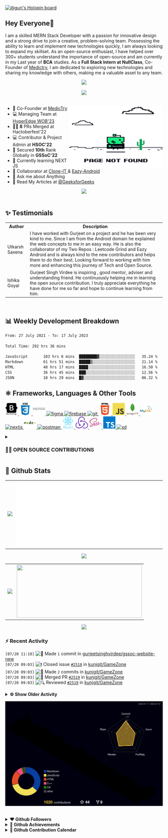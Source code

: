 [![@guri's Holopin board](https://holopin.io/api/user/board?user=guri)](https://holopin.io/@guri)

<!----------------------------------------------------------------ABOUT ME ----------------------------------------------------->

## Hey Everyone👋

I am a skilled MERN Stack Developer with a passion for innovative design and a strong drive to join a creative, problem-solving team. Possessing the ability to learn and implement new technologies quickly, I am always looking to expand my skillset. As an open-source enthusiast, I have helped over 300+ students understand the importance of open-source and am currently in my Last year of **BCA** studies. 
As a **Full Stack Intern at NullClass**, Co-Founder of [Medictry](https://www.linkedin.com/company/89489745), I am dedicated to exploring new technologies and sharing my knowledge with others, making me a valuable asset to any team.

<p align="center">
    <a href = "mailto: gurjeetsinghvirdee@gmail.com" target="_blank"><img src="https://img.shields.io/badge/gurjeetsinghvirdee@gmail.com-D74E43?style=for-the-badge&logo=gmail&logoColor=white"></a>
 </p>
 
<div align="center">
    <img src="https://api.visitorbadge.io/api/visitors?path=https%3A%2F%2Fgithub.com%2Fgurjeetsinghvirdee%2Fgurjeetsinghvirdee&label=VISITORS&labelColor=%23d9e3f0&countColor=%232ccce4"  width="150" />
</div>

<img src="https://www.animatedimages.org/data/media/562/animated-line-image-0111.gif" width="1000" height="2" />

<div>

<img align="right" height="200" width="300" src="https://raw.githubusercontent.com/gurjeetsinghvirdee/gurjeetsinghvirdee/main/giphy.webp" />
       <ul align="left">
            <li> 🏢 Co-Founder at <a href="https://www.linkedin.com/company/medictry/">MedicTry</a>
            <li> 💻 Managing Team at <a href="https://hyperedge.so/"> HyperEdge WOB'23 </a></li>
            <li> 🧑‍💻 <strong>8</strong> PRs Merged at Hactoberfest'22 </li>
            <li> 💻 Contributor & Project Admin at <strong>HSOC'22</strong> </li>
            <li> 🎉 Secured <strong>10th</strong> Rank Globally in <strong>GSSoC'22</strong> </li>
            <li> 🏫 Currently learning NEXT JS </li>
            <li> 🤝 Collaborator at <a href="https://github.com/Rayman-Sodhi/Clone-IT"> Clone-IT </a> & <a href="https://github.com/utkarsh006/Eazy-Android"> Eazy-Android </a>
            </li>
            <li> 💬 Ask me about Anything </li>
            <li> 📕 Read My Articles at 
                <a href="https://auth.geeksforgeeks.org/user/gurjeetsinghvirdee/articles" target="_blank">@GeeksforGeeks</a>
            </li>
       </ul>  
</div>

<!--------------------------- Lanyard Profile--------------------------------->

<div align="center">        
    <a href="https://discord.com/users/916597112882495510"><img src="https://lanyard.cnrad.dev/api/916597112882495510" /></a>
</div>

<img src="https://www.animatedimages.org/data/media/562/animated-line-image-0111.gif" width="1000" height="2" />        
<!------------------------------------------TESTIMONIALS----------------------------------------------->
        
## ✨ Testimonials
        
<table>
  <tr>
    <th>Author</th>
    <th>Description</th>
  </tr>
  <tr>
    <td>Utkarsh Saxena</td>
    <td>I have worked with Gurjeet on a project and he has been very kind to me. Since I am from the Android domain he explained the web concepts to me in an easy way. He is also the collaborator of my Two Repos : Leetcode Grind and Eazy Android and is always kind to the new contributors and helps them to do their best. Looking forward to working with him more and enhancing this journey of Tech and Open Source.</td>
  </tr>
  <tr>
      <td>Ishika Goyal</td>
      <td>Gurjeet Singh Virdee is inspiring , good mentor, adviser and understanding friend. He continuously helping me in learning the open source contribution. I     truly appreciate everything he have done for me so far and hope to continue learning from him.</td>
  </tr>
</table>

<img src="https://www.animatedimages.org/data/media/562/animated-line-image-0111.gif" width="1000" height="2" />

<!-------------------------------------------------WAKA TIME---------------------------------------------------->

## 📊 Weekly Development Breakdown
  
<!--START_SECTION:waka-->

```txt
From: 27 July 2021 - To: 17 July 2023

Total Time: 292 hrs 36 mins

JavaScript       103 hrs 6 mins  ████████▓░░░░░░░░░░░░░░░░   35.24 %
Markdown         61 hrs 51 mins  █████▒░░░░░░░░░░░░░░░░░░░   21.14 %
HTML             48 hrs 17 mins  ████░░░░░░░░░░░░░░░░░░░░░   16.50 %
CSS              36 hrs 45 mins  ███░░░░░░░░░░░░░░░░░░░░░░   12.56 %
JSON             18 hrs 29 mins  █▓░░░░░░░░░░░░░░░░░░░░░░░   06.32 %
```

<!--END_SECTION:waka--> 

<!---------------------------------Frameworks, Languages & Other Tools ------------------------------------->        
        
## ⚛️ Frameworks, Languages & Other Tools        
 
<p align="left"> 
    <a href="https://getbootstrap.com" target="_blank" rel="noreferrer"> <img src="https://raw.githubusercontent.com/devicons/devicon/master/icons/bootstrap/bootstrap-plain-wordmark.svg" alt="bootstrap" width="40" height="40"/> 
    </a> 
    <a href="https://www.w3schools.com/css/" target="_blank" rel="noreferrer"> <img src="https://raw.githubusercontent.com/devicons/devicon/master/icons/css3/css3-original-wordmark.svg" alt="css3" width="40" height="40"/> 
    </a> 
    <a href="https://expressjs.com" target="_blank" rel="noreferrer"> <img src="https://raw.githubusercontent.com/devicons/devicon/master/icons/express/express-original-wordmark.svg" alt="express" width="40" height="40"/> 
    </a> 
    <a href="https://www.figma.com/" target="_blank" rel="noreferrer"> <img src="https://www.vectorlogo.zone/logos/figma/figma-icon.svg" alt="figma" width="40" height="40"/> 
    </a> <a href="https://firebase.google.com/" target="_blank" rel="noreferrer"> <img src="https://www.vectorlogo.zone/logos/firebase/firebase-icon.svg" alt="firebase" width="40" height="40"/> 
    </a> 
    <a href="https://git-scm.com/" target="_blank" rel="noreferrer"> <img src="https://www.vectorlogo.zone/logos/git-scm/git-scm-icon.svg" alt="git" width="40" height="40"/> 
    </a> 
    <a href="https://www.w3.org/html/" target="_blank" rel="noreferrer"> <img src="https://raw.githubusercontent.com/devicons/devicon/master/icons/html5/html5-original-wordmark.svg" alt="html5" width="40" height="40"/> 
    </a> 
    <a href="https://developer.mozilla.org/en-US/docs/Web/JavaScript" target="_blank" rel="noreferrer"> <img src="https://raw.githubusercontent.com/devicons/devicon/master/icons/javascript/javascript-original.svg" alt="javascript" width="40" height="40"/> 
    </a> 
    <a href="https://www.mongodb.com/" target="_blank" rel="noreferrer"> <img src="https://raw.githubusercontent.com/devicons/devicon/master/icons/mongodb/mongodb-original-wordmark.svg" alt="mongodb" width="40" height="40"/> 
    </a> 
    <a href="https://www.mysql.com/" target="_blank" rel="noreferrer"> <img src="https://raw.githubusercontent.com/devicons/devicon/master/icons/mysql/mysql-original-wordmark.svg" alt="mysql" width="40" height="40"/> 
    </a> 
    <a href="https://nextjs.org/" target="_blank" rel="noreferrer"> <img src="https://cdn.worldvectorlogo.com/logos/nextjs-2.svg" alt="nextjs" width="40" height="40"/> 
    </a> 
    <a href="https://nodejs.org" target="_blank" rel="noreferrer"> <img src="https://raw.githubusercontent.com/devicons/devicon/master/icons/nodejs/nodejs-original-wordmark.svg" alt="nodejs" width="40" height="40"/> 
    </a> 
    <a href="https://postman.com" target="_blank" rel="noreferrer"> <img src="https://www.vectorlogo.zone/logos/getpostman/getpostman-icon.svg" alt="postman" width="40" height="40"/> 
    </a> 
    <a href="https://reactjs.org/" target="_blank" rel="noreferrer"> <img src="https://raw.githubusercontent.com/devicons/devicon/master/icons/react/react-original-wordmark.svg" alt="react" width="40" height="40"/> 
    </a> 
    <a href="https://redux.js.org" target="_blank" rel="noreferrer"> <img src="https://raw.githubusercontent.com/devicons/devicon/master/icons/redux/redux-original.svg" alt="redux" width="40" height="40"/> 
    </a> 
    <a href="https://sass-lang.com" target="_blank" rel="noreferrer"> <img src="https://raw.githubusercontent.com/devicons/devicon/master/icons/sass/sass-original.svg" alt="sass" width="40" height="40"/> 
    </a> 
    <a href="https://www.typescriptlang.org/" target="_blank" rel="noreferrer"> <img src="https://raw.githubusercontent.com/devicons/devicon/master/icons/typescript/typescript-original.svg" alt="typescript" width="40" height="40"/> 
    </a> 
    <a href="https://www.adobe.com/products/xd.html" target="_blank" rel="noreferrer"> <img src="https://cdn.worldvectorlogo.com/logos/adobe-xd.svg" alt="xd" width="40" height="40"/> 
    </a> 
</p>

<!---------------------- OPEN SOURCE CONTRIBUTIONS ---------------------->
        
<details>
    <summary><h3> 👨‍💻 OPEN SOURCE CONTRIBUTIONS</h3></summary>  
    
|S.No.|Open Source Program |Duration| Contribution |Role|Rewards|
|---------|--------|-------|-------|----|-----|    
| 1. | GirlScript Summer Of Code 2022 | 1st Mar - 31st May 2022 | [Click Here](https://docs.google.com/document/d/15t_iThcyiNgIuAUmTJ9Utjy1ccxwTGZXy_0n8VYsHLE/edit?usp=sharing) | Contributor | [Link](https://drive.google.com/drive/folders/1gYYFepBLm09uATAZ9_Nh34opop_0nfCi?usp=sharing) |    
| 2. | GirlScript Summer Of Code 2022 | 1st Mar - 31st May 2022 | [Bundli-Frontend](https://github.com/Ayush7614/Bundli-Frontend) & [WebDev-ProjectKart](https://github.com/khushi-purwar/WebDev-ProjectKart) | Mentor | [Link](https://drive.google.com/drive/folders/1d0gDnPh8gR8qU61g-fWLEhahhshR8PXh?usp=sharing) |
| 3. | GirlScript Summer Of Code 2022 | 1st Mar - 31st July 2022 | Discord Moderator, Managing participants <br> activity through out the program. | Technical Team | T-Shirt [Link](https://drive.google.com/drive/folders/1B2jDXyXA-L-XXypvaNzrpXRTVY7GW-04?usp=sharing) |
| 4. | Hack Club RAIT | 1st July - 30st September 2022 | [Click Here](https://docs.google.com/document/d/1_ZutQmDbGkuFsbypF2oX_jbmFMf7OV-X4kr8xVs5J0w) | Contributor | [Link](https://drive.google.com/file/d/1Km6kXQU3NWr8OkWnaHB7-vLfEjhffplE/view?usp=sharing) |
| 5. | Hacktoberfest | 1st October - 31st October 2022 | [Click Here](https://docs.google.com/document/d/1mv27yGR7-SsIDOinqsYDnFutXHG49awhzvZYaEna3rM) | Contributor | T-Shirt & Stickers | 
| 6. | HyperEdge WOB'23 | 1st Feb - 1st May | Discord Moderator, Managing Leaderboard | Managing Team | - |
| 7. | GirlScript Summer Of Code 2023 | 6th May - 03 July | Jarvis - Decentralised Expense Tracker, GameZone | Mentor | - |
| 8. | GirlScript Summer Of Code 2023 | 29 May  - Present | Managing the activity of PA, Mentors & Contributors throughout the program | Discord Mod | - |
    
</details>

<!------------------------------------------------------------ GITHUB STATS ------------------------------------------------------------------------>
        
## 💫 Github Stats

<table>    
<tr>
  <td align="center">
    <img width="400" src="https://github-readme-streak-stats.herokuapp.com/?user=gurjeetsinghvirdee&theme=synthwave" />
  </td>
  <td align="center">
    <img src="https://github.com/gurjeetsinghvirdee/gurjeetsinghvirdee/blob/main/metrics.plugin.isocalendar.svg" />
  </td>
</tr>
</table>

<div align="center">
    <img width="600" src="https://github-profile-trophy.vercel.app/?username=gurjeetsinghvirdee&theme=dracula&column=5" /> 
</div>

<table>    
<tr>
  <td align="center">
    <img width="400" src="https://github-readme-stats.vercel.app/api?username=gurjeetsinghvirdee&show_icons=true&theme=synthwave&include_all_commits=true" />
  </td>
  <td align="center">
    <img height="170" width="400" src="https://github-readme-stats.vercel.app/api/top-langs/?username=gurjeetsinghvirdee&layout=compact&theme=synthwave&langs_count=15" /> 
  </td>
</tr>
</table>

<div align="center">
  <img src="https://github-readme-activity-graph.vercel.app/graph?username=gurjeetsinghvirdee&theme=synthwave-84&true&hide_border=true" />
</div>
        
### ⚡ Recent Activity     
        
<!--START_SECTION:activity-->  
`[07/20 11:10]` <img alt="📝" src="https://github.com/cheesits456/github-activity-readme/raw/master/icons/commit.png" align="top" height="18"> Made `1` commit in [gurjeetsinghvirdee/gssoc-website-new](https://github.com/gurjeetsinghvirdee/gssoc-website-new)  
`[07/20 09:03]` <img alt="❗️" src="https://github.com/cheesits456/github-activity-readme/raw/master/icons/issue.png" align="top" height="18"> Closed issue [`#2518`](https://github.com//kunjgit/GameZone/issues/2518 '[Documentation Bug]: Duplicate Entries in README.md') in [kunjgit/GameZone](https://github.com/kunjgit/GameZone)  
`[07/20 09:03]` <img alt="📝" src="https://github.com/cheesits456/github-activity-readme/raw/master/icons/commit.png" align="top" height="18"> Made `2` commits in [kunjgit/GameZone](https://github.com/kunjgit/GameZone)  
`[07/20 09:03]` <img alt="🎉" src="https://github.com/cheesits456/github-activity-readme/raw/master/icons/merge.png" align="top" height="18"> Merged PR [`#2519`](https://github.com//kunjgit/GameZone/pull/2519 '[Documentation Bug]: Duplicate Entries in README.md') in [kunjgit/GameZone](https://github.com/kunjgit/GameZone)  
`[07/20 09:03]` <img alt="🔍" src="https://github.com/cheesits456/github-activity-readme/raw/master/icons/review.png" align="top" height="18"> Reviewed [`#2519`](https://github.com//kunjgit/GameZone/pull/2519 '[Documentation Bug]: Duplicate Entries in README.md') in [kunjgit/GameZone](https://github.com/kunjgit/GameZone)  

<details><summary><b> ⚙️ Show Older Activity</b></summary>

`[07/20 07:03]` <img alt="🗣" src="https://github.com/cheesits456/github-activity-readme/raw/master/icons/comment.png" align="top" height="18"> Commented on [`#1958`](https://github.com//kunjgit/GameZone/issues/1958 'Adventure Game added 👍') in [kunjgit/GameZone](https://github.com/kunjgit/GameZone)  
`[07/20 05:32]` <img alt="🗣" src="https://github.com/cheesits456/github-activity-readme/raw/master/icons/comment.png" align="top" height="18"> Commented on [`#2483`](https://github.com//kunjgit/GameZone/issues/2483 'Added Star Trek Trivia Game') in [kunjgit/GameZone](https://github.com/kunjgit/GameZone)  
`[07/19 18:45]` <img alt="🎉" src="https://github.com/cheesits456/github-activity-readme/raw/master/icons/merge.png" align="top" height="18"> Merged PR [`#2510`](https://github.com//kunjgit/GameZone/pull/2510 'Slime Attack[GSSOC\'23]') in [kunjgit/GameZone](https://github.com/kunjgit/GameZone)  
`[07/19 18:45]` <img alt="❗️" src="https://github.com/cheesits456/github-activity-readme/raw/master/icons/issue.png" align="top" height="18"> Closed issue [`#2509`](https://github.com//kunjgit/GameZone/issues/2509 '[New game]: Slime attack [GSSOC\'23]') in [kunjgit/GameZone](https://github.com/kunjgit/GameZone)  
`[07/19 18:45]` <img alt="📝" src="https://github.com/cheesits456/github-activity-readme/raw/master/icons/commit.png" align="top" height="18"> Made `6` commits in [kunjgit/GameZone](https://github.com/kunjgit/GameZone)  
`[07/19 18:44]` <img alt="🔍" src="https://github.com/cheesits456/github-activity-readme/raw/master/icons/review.png" align="top" height="18"> Reviewed [`#2510`](https://github.com//kunjgit/GameZone/pull/2510 'Slime Attack[GSSOC\'23]') in [kunjgit/GameZone](https://github.com/kunjgit/GameZone)  
`[07/19 17:54]` <img alt="🗣" src="https://github.com/cheesits456/github-activity-readme/raw/master/icons/comment.png" align="top" height="18"> Commented on [`#1958`](https://github.com//kunjgit/GameZone/issues/1958 'Adventure Game added 👍') in [kunjgit/GameZone](https://github.com/kunjgit/GameZone)  
`[07/19 17:51]` <img alt="🔍" src="https://github.com/cheesits456/github-activity-readme/raw/master/icons/review.png" align="top" height="18"> Reviewed [`#1844`](https://github.com//kunjgit/GameZone/pull/1844 'Riddle Room game added 👍') in [kunjgit/GameZone](https://github.com/kunjgit/GameZone)  
`[07/19 17:50]` <img alt="🔍" src="https://github.com/cheesits456/github-activity-readme/raw/master/icons/review.png" align="top" height="18"> Reviewed [`#1863`](https://github.com//kunjgit/GameZone/pull/1863 'Arcade Game added 👍') in [kunjgit/GameZone](https://github.com/kunjgit/GameZone)  
`[07/19 17:46]` <img alt="🔍" src="https://github.com/cheesits456/github-activity-readme/raw/master/icons/review.png" align="top" height="18"> Reviewed [`#1928`](https://github.com//kunjgit/GameZone/pull/1928 'CareTaker Game added 👍') in [kunjgit/GameZone](https://github.com/kunjgit/GameZone)  
`[07/19 17:34]` <img alt="🔍" src="https://github.com/cheesits456/github-activity-readme/raw/master/icons/review.png" align="top" height="18"> Reviewed [`#1958`](https://github.com//kunjgit/GameZone/pull/1958 'Adventure Game added 👍') in [kunjgit/GameZone](https://github.com/kunjgit/GameZone)  
`[07/19 17:29]` <img alt="🔍" src="https://github.com/cheesits456/github-activity-readme/raw/master/icons/review.png" align="top" height="18"> Reviewed [`#2037`](https://github.com//kunjgit/GameZone/pull/2037 'Bit Maze - Platformer Maze game added 👍') in [kunjgit/GameZone](https://github.com/kunjgit/GameZone)  
`[07/19 17:22]` <img alt="🔍" src="https://github.com/cheesits456/github-activity-readme/raw/master/icons/review.png" align="top" height="18"> Reviewed [`#2401`](https://github.com//kunjgit/GameZone/pull/2401 'added Asteroids 3D Game 🌠') in [kunjgit/GameZone](https://github.com/kunjgit/GameZone)  
`[07/19 17:19]` <img alt="🔍" src="https://github.com/cheesits456/github-activity-readme/raw/master/icons/review.png" align="top" height="18"> Reviewed [`#2342`](https://github.com//kunjgit/GameZone/pull/2342 'added Save Princess game 👍') in [kunjgit/GameZone](https://github.com/kunjgit/GameZone)  
`[07/19 17:14]` <img alt="❗️" src="https://github.com/cheesits456/github-activity-readme/raw/master/icons/issue.png" align="top" height="18"> Closed issue [`#2506`](https://github.com//kunjgit/GameZone/issues/2506 '[New game]: Planet Savior') in [kunjgit/GameZone](https://github.com/kunjgit/GameZone)  
`[07/19 17:14]` <img alt="❌" src="https://github.com/cheesits456/github-activity-readme/raw/master/icons/pr-close.png" align="top" height="18"> Closed PR [`#2508`](https://github.com//kunjgit/GameZone/pull/2508 'added Planet Savior game 👍') in [kunjgit/GameZone](https://github.com/kunjgit/GameZone)  
`[07/19 17:13]` <img alt="🔍" src="https://github.com/cheesits456/github-activity-readme/raw/master/icons/review.png" align="top" height="18"> Reviewed [`#2508`](https://github.com//kunjgit/GameZone/pull/2508 'added Planet Savior game 👍') in [kunjgit/GameZone](https://github.com/kunjgit/GameZone)  
`[07/19 17:10]` <img alt="❌" src="https://github.com/cheesits456/github-activity-readme/raw/master/icons/pr-close.png" align="top" height="18"> Closed PR [`#2426`](https://github.com//kunjgit/GameZone/pull/2426 'Bejeweled') in [kunjgit/GameZone](https://github.com/kunjgit/GameZone)  
`[07/19 17:09]` <img alt="🔍" src="https://github.com/cheesits456/github-activity-readme/raw/master/icons/review.png" align="top" height="18"> Reviewed [`#2426`](https://github.com//kunjgit/GameZone/pull/2426 'Bejeweled') in [kunjgit/GameZone](https://github.com/kunjgit/GameZone)  
`[07/19 16:59]` <img alt="🗣" src="https://github.com/cheesits456/github-activity-readme/raw/master/icons/comment.png" align="top" height="18"> Commented on [`#2502`](https://github.com//kunjgit/GameZone/issues/2502 '[Bug]: Images not loading and some missing games not visible on website') in [kunjgit/GameZone](https://github.com/kunjgit/GameZone)  
`[07/19 16:58]` <img alt="🔍" src="https://github.com/cheesits456/github-activity-readme/raw/master/icons/review.png" align="top" height="18"> Reviewed [`#2508`](https://github.com//kunjgit/GameZone/pull/2508 'added Planet Savior game 👍') in [kunjgit/GameZone](https://github.com/kunjgit/GameZone)  
`[07/19 16:49]` <img alt="❗️" src="https://github.com/cheesits456/github-activity-readme/raw/master/icons/issue.png" align="top" height="18"> Closed issue [`#2387`](https://github.com//kunjgit/GameZone/issues/2387 '[New game]:  Pokemon card Game') in [kunjgit/GameZone](https://github.com/kunjgit/GameZone)  
`[07/19 16:49]` <img alt="📝" src="https://github.com/cheesits456/github-activity-readme/raw/master/icons/commit.png" align="top" height="18"> Made `4` commits in [kunjgit/GameZone](https://github.com/kunjgit/GameZone)  
`[07/19 16:49]` <img alt="🎉" src="https://github.com/cheesits456/github-activity-readme/raw/master/icons/merge.png" align="top" height="18"> Merged PR [`#2503`](https://github.com//kunjgit/GameZone/pull/2503 '[New Game] Pokemon Card Game') in [kunjgit/GameZone](https://github.com/kunjgit/GameZone)  
`[07/19 16:49]` <img alt="🔍" src="https://github.com/cheesits456/github-activity-readme/raw/master/icons/review.png" align="top" height="18"> Reviewed [`#2503`](https://github.com//kunjgit/GameZone/pull/2503 '[New Game] Pokemon Card Game') in [kunjgit/GameZone](https://github.com/kunjgit/GameZone)  
`[07/19 16:48]` <img alt="🗣" src="https://github.com/cheesits456/github-activity-readme/raw/master/icons/comment.png" align="top" height="18"> Commented on [`#2503`](https://github.com//kunjgit/GameZone/issues/2503 '[New Game] Pokemon Card Game') in [kunjgit/GameZone](https://github.com/kunjgit/GameZone)  
`[07/19 16:06]` <img alt="🔍" src="https://github.com/cheesits456/github-activity-readme/raw/master/icons/review.png" align="top" height="18"> Reviewed [`#2503`](https://github.com//kunjgit/GameZone/pull/2503 '[New Game] Pokemon Card Game') in [kunjgit/GameZone](https://github.com/kunjgit/GameZone)  
`[07/19 16:05]` <img alt="🔍" src="https://github.com/cheesits456/github-activity-readme/raw/master/icons/review.png" align="top" height="18"> Reviewed [`#2503`](https://github.com//kunjgit/GameZone/pull/2503 '[New Game] Pokemon Card Game') in [kunjgit/GameZone](https://github.com/kunjgit/GameZone)  
`[07/19 16:01]` <img alt="🔍" src="https://github.com/cheesits456/github-activity-readme/raw/master/icons/review.png" align="top" height="18"> Reviewed [`#2501`](https://github.com//kunjgit/GameZone/pull/2501 '[GSSoC\'23] Cat Trap Game Completed') in [kunjgit/GameZone](https://github.com/kunjgit/GameZone)  
`[07/19 16:01]` <img alt="❗️" src="https://github.com/cheesits456/github-activity-readme/raw/master/icons/issue.png" align="top" height="18"> Closed issue [`#2479`](https://github.com//kunjgit/GameZone/issues/2479 '[Enhancement]: Games are not updates in JSON file') in [kunjgit/GameZone](https://github.com/kunjgit/GameZone)  
`[07/19 16:01]` <img alt="📝" src="https://github.com/cheesits456/github-activity-readme/raw/master/icons/commit.png" align="top" height="18"> Made `4` commits in [kunjgit/GameZone](https://github.com/kunjgit/GameZone)  
`[07/19 16:01]` <img alt="🎉" src="https://github.com/cheesits456/github-activity-readme/raw/master/icons/merge.png" align="top" height="18"> Merged PR [`#2507`](https://github.com//kunjgit/GameZone/pull/2507 'Json file updated') in [kunjgit/GameZone](https://github.com/kunjgit/GameZone)  
`[07/19 16:00]` <img alt="🔍" src="https://github.com/cheesits456/github-activity-readme/raw/master/icons/review.png" align="top" height="18"> Reviewed [`#2507`](https://github.com//kunjgit/GameZone/pull/2507 'Json file updated') in [kunjgit/GameZone](https://github.com/kunjgit/GameZone)  
`[07/19 15:58]` <img alt="📝" src="https://github.com/cheesits456/github-activity-readme/raw/master/icons/commit.png" align="top" height="18"> Made `10` commits in [kunjgit/GameZone](https://github.com/kunjgit/GameZone)  
`[07/19 15:58]` <img alt="❗️" src="https://github.com/cheesits456/github-activity-readme/raw/master/icons/issue.png" align="top" height="18"> Closed issue [`#2413`](https://github.com//kunjgit/GameZone/issues/2413 '[New game]: Star Trek Trivia') in [kunjgit/GameZone](https://github.com/kunjgit/GameZone)  
`[07/19 15:58]` <img alt="🎉" src="https://github.com/cheesits456/github-activity-readme/raw/master/icons/merge.png" align="top" height="18"> Merged PR [`#2483`](https://github.com//kunjgit/GameZone/pull/2483 'Added Star Trek Trivia Game') in [kunjgit/GameZone](https://github.com/kunjgit/GameZone)  
`[07/19 15:57]` <img alt="🔍" src="https://github.com/cheesits456/github-activity-readme/raw/master/icons/review.png" align="top" height="18"> Reviewed [`#2483`](https://github.com//kunjgit/GameZone/pull/2483 'Added Star Trek Trivia Game') in [kunjgit/GameZone](https://github.com/kunjgit/GameZone)  
`[07/19 04:57]` <img alt="❗️" src="https://github.com/cheesits456/github-activity-readme/raw/master/icons/issue.png" align="top" height="18"> Closed issue [`#2392`](https://github.com//kunjgit/GameZone/issues/2392 '[New game]: Solitaire') in [kunjgit/GameZone](https://github.com/kunjgit/GameZone)  
`[07/19 04:57]` <img alt="📝" src="https://github.com/cheesits456/github-activity-readme/raw/master/icons/commit.png" align="top" height="18"> Made `9` commits in [kunjgit/GameZone](https://github.com/kunjgit/GameZone)  
`[07/19 04:57]` <img alt="🎉" src="https://github.com/cheesits456/github-activity-readme/raw/master/icons/merge.png" align="top" height="18"> Merged PR [`#2396`](https://github.com//kunjgit/GameZone/pull/2396 'Added new game Solitaire') in [kunjgit/GameZone](https://github.com/kunjgit/GameZone)  
`[07/19 04:57]` <img alt="🔍" src="https://github.com/cheesits456/github-activity-readme/raw/master/icons/review.png" align="top" height="18"> Reviewed [`#2396`](https://github.com//kunjgit/GameZone/pull/2396 'Added new game Solitaire') in [kunjgit/GameZone](https://github.com/kunjgit/GameZone)  
`[07/18 16:43]` <img alt="🗣" src="https://github.com/cheesits456/github-activity-readme/raw/master/icons/comment.png" align="top" height="18"> Commented on [`#2493`](https://github.com//kunjgit/GameZone/issues/2493 '\'Memory Game\' Design Enhancement') in [kunjgit/GameZone](https://github.com/kunjgit/GameZone)  
`[07/18 16:07]` <img alt="📝" src="https://github.com/cheesits456/github-activity-readme/raw/master/icons/commit.png" align="top" height="18"> Made `6` commits in [gurjeetsinghvirdee/gssoc-website-new](https://github.com/gurjeetsinghvirdee/gssoc-website-new)  
`[07/18 16:07]` <img alt="❗️" src="https://github.com/cheesits456/github-activity-readme/raw/master/icons/issue.png" align="top" height="18"> Closed issue [`#2481`](https://github.com//kunjgit/GameZone/issues/2481 '[Enhancement]: Improve the country guesser game') in [kunjgit/GameZone](https://github.com/kunjgit/GameZone)  
`[07/18 16:07]` <img alt="📝" src="https://github.com/cheesits456/github-activity-readme/raw/master/icons/commit.png" align="top" height="18"> Made `5` commits in [kunjgit/GameZone](https://github.com/kunjgit/GameZone)  
`[07/18 16:07]` <img alt="🎉" src="https://github.com/cheesits456/github-activity-readme/raw/master/icons/merge.png" align="top" height="18"> Merged PR [`#2488`](https://github.com//kunjgit/GameZone/pull/2488 'Enhancement of Country Guesser Game') in [kunjgit/GameZone](https://github.com/kunjgit/GameZone)  
`[07/18 16:06]` <img alt="🔍" src="https://github.com/cheesits456/github-activity-readme/raw/master/icons/review.png" align="top" height="18"> Reviewed [`#2488`](https://github.com//kunjgit/GameZone/pull/2488 'Enhancement of Country Guesser Game') in [kunjgit/GameZone](https://github.com/kunjgit/GameZone)  
`[07/18 16:03]` <img alt="🔍" src="https://github.com/cheesits456/github-activity-readme/raw/master/icons/review.png" align="top" height="18"> Reviewed [`#2467`](https://github.com//kunjgit/GameZone/pull/2467 'Added Tennis Showdown') in [kunjgit/GameZone](https://github.com/kunjgit/GameZone)  
`[07/18 16:01]` <img alt="🔍" src="https://github.com/cheesits456/github-activity-readme/raw/master/icons/review.png" align="top" height="18"> Reviewed [`#2483`](https://github.com//kunjgit/GameZone/pull/2483 'Added Star Trek Trivia Game') in [kunjgit/GameZone](https://github.com/kunjgit/GameZone)  
`[07/18 15:52]` <img alt="📝" src="https://github.com/cheesits456/github-activity-readme/raw/master/icons/commit.png" align="top" height="18"> Made `23` commits in [kunjgit/GameZone](https://github.com/kunjgit/GameZone)  
`[07/18 15:51]` <img alt="❗️" src="https://github.com/cheesits456/github-activity-readme/raw/master/icons/issue.png" align="top" height="18"> Closed issue [`#2386`](https://github.com//kunjgit/GameZone/issues/2386 '[New game]:  Advanced Stone Paper Scissor') in [kunjgit/GameZone](https://github.com/kunjgit/GameZone)  
`[07/18 15:51]` <img alt="🎉" src="https://github.com/cheesits456/github-activity-readme/raw/master/icons/merge.png" align="top" height="18"> Merged PR [`#2410`](https://github.com//kunjgit/GameZone/pull/2410 'Game Added : Advanced Stone Paper Scissor') in [kunjgit/GameZone](https://github.com/kunjgit/GameZone)  
`[07/18 15:50]` <img alt="📝" src="https://github.com/cheesits456/github-activity-readme/raw/master/icons/commit.png" align="top" height="18"> Made `2` commits in [kunjgit/GameZone](https://github.com/kunjgit/GameZone)  
`[07/18 15:50]` <img alt="❗️" src="https://github.com/cheesits456/github-activity-readme/raw/master/icons/issue.png" align="top" height="18"> Closed issue [`#2490`](https://github.com//kunjgit/GameZone/issues/2490 '[Enhancement]: \'Chrome Dinosaur Game\' Styling') in [kunjgit/GameZone](https://github.com/kunjgit/GameZone)  
`[07/18 15:50]` <img alt="🎉" src="https://github.com/cheesits456/github-activity-readme/raw/master/icons/merge.png" align="top" height="18"> Merged PR [`#2491`](https://github.com//kunjgit/GameZone/pull/2491 'Chrome Dinosaur Game Updated Styling') in [kunjgit/GameZone](https://github.com/kunjgit/GameZone)  
`[07/18 15:47]` <img alt="🔍" src="https://github.com/cheesits456/github-activity-readme/raw/master/icons/review.png" align="top" height="18"> Reviewed [`#2491`](https://github.com//kunjgit/GameZone/pull/2491 'Chrome Dinosaur Game Updated Styling') in [kunjgit/GameZone](https://github.com/kunjgit/GameZone)  
`[07/18 14:51]` <img alt="🔍" src="https://github.com/cheesits456/github-activity-readme/raw/master/icons/review.png" align="top" height="18"> Reviewed [`#2410`](https://github.com//kunjgit/GameZone/pull/2410 'Game Added : Advanced Stone Paper Scissor') in [kunjgit/GameZone](https://github.com/kunjgit/GameZone)  
`[07/18 14:49]` <img alt="❗️" src="https://github.com/cheesits456/github-activity-readme/raw/master/icons/issue.png" align="top" height="18"> Closed issue [`#2486`](https://github.com//kunjgit/GameZone/issues/2486 '[Enhancement]: Games Title and Description Styling Enhancement') in [kunjgit/GameZone](https://github.com/kunjgit/GameZone)  
`[07/18 14:49]` <img alt="📝" src="https://github.com/cheesits456/github-activity-readme/raw/master/icons/commit.png" align="top" height="18"> Made `2` commits in [kunjgit/GameZone](https://github.com/kunjgit/GameZone)  
`[07/18 14:49]` <img alt="🎉" src="https://github.com/cheesits456/github-activity-readme/raw/master/icons/merge.png" align="top" height="18"> Merged PR [`#2487`](https://github.com//kunjgit/GameZone/pull/2487 '[Enhancement]: Games Title and Description Styling Enhancement') in [kunjgit/GameZone](https://github.com/kunjgit/GameZone)  
`[07/18 14:48]` <img alt="🔍" src="https://github.com/cheesits456/github-activity-readme/raw/master/icons/review.png" align="top" height="18"> Reviewed [`#2487`](https://github.com//kunjgit/GameZone/pull/2487 '[Enhancement]: Games Title and Description Styling Enhancement') in [kunjgit/GameZone](https://github.com/kunjgit/GameZone)  
`[07/18 10:26]` <img alt="❗️" src="https://github.com/cheesits456/github-activity-readme/raw/master/icons/issue.png" align="top" height="18"> Closed issue [`#138`](https://github.com//girlscript/gssoc-website-new/issues/138 'Cross button is overlapping') in [girlscript/gssoc-website-new](https://github.com/girlscript/gssoc-website-new)  
`[07/18 10:26]` <img alt="📝" src="https://github.com/cheesits456/github-activity-readme/raw/master/icons/commit.png" align="top" height="18"> Made `2` commits in [girlscript/gssoc-website-new](https://github.com/girlscript/gssoc-website-new)  
`[07/18 10:26]` <img alt="🎉" src="https://github.com/cheesits456/github-activity-readme/raw/master/icons/merge.png" align="top" height="18"> Merged PR [`#142`](https://github.com//girlscript/gssoc-website-new/pull/142 'overlapping fixed') in [girlscript/gssoc-website-new](https://github.com/girlscript/gssoc-website-new)  
`[07/18 10:25]` <img alt="🔍" src="https://github.com/cheesits456/github-activity-readme/raw/master/icons/review.png" align="top" height="18"> Reviewed [`#2410`](https://github.com//kunjgit/GameZone/pull/2410 'Game Added : Advanced Stone Paper Scissor') in [kunjgit/GameZone](https://github.com/kunjgit/GameZone)  
`[07/18 10:20]` <img alt="🔍" src="https://github.com/cheesits456/github-activity-readme/raw/master/icons/review.png" align="top" height="18"> Reviewed [`#142`](https://github.com//girlscript/gssoc-website-new/pull/142 'overlapping fixed') in [girlscript/gssoc-website-new](https://github.com/girlscript/gssoc-website-new)  
`[07/18 07:28]` <img alt="❗️" src="https://github.com/cheesits456/github-activity-readme/raw/master/icons/issue.png" align="top" height="18"> Closed issue [`#2391`](https://github.com//kunjgit/GameZone/issues/2391 '[Bug]: Scrolling Behavior is Not Smooth and Up to The Mark in Main Page') in [kunjgit/GameZone](https://github.com/kunjgit/GameZone)  
`[07/18 07:28]` <img alt="📝" src="https://github.com/cheesits456/github-activity-readme/raw/master/icons/commit.png" align="top" height="18"> Made `2` commits in [kunjgit/GameZone](https://github.com/kunjgit/GameZone)  
`[07/18 07:28]` <img alt="🎉" src="https://github.com/cheesits456/github-activity-readme/raw/master/icons/merge.png" align="top" height="18"> Merged PR [`#2397`](https://github.com//kunjgit/GameZone/pull/2397 'fix: Changes added in Scrolling Behavior with Respective Different Browsers') in [kunjgit/GameZone](https://github.com/kunjgit/GameZone)  
`[07/17 20:06]` <img alt="❗️" src="https://github.com/cheesits456/github-activity-readme/raw/master/icons/issue.png" align="top" height="18"> Closed issue [`#2471`](https://github.com//kunjgit/GameZone/issues/2471 '[New game]: Snail Game') in [kunjgit/GameZone](https://github.com/kunjgit/GameZone)  
`[07/17 20:06]` <img alt="📝" src="https://github.com/cheesits456/github-activity-readme/raw/master/icons/commit.png" align="top" height="18"> Made `6` commits in [kunjgit/GameZone](https://github.com/kunjgit/GameZone)  
`[07/17 20:06]` <img alt="🎉" src="https://github.com/cheesits456/github-activity-readme/raw/master/icons/merge.png" align="top" height="18"> Merged PR [`#2473`](https://github.com//kunjgit/GameZone/pull/2473 'added Snail Game 🐌') in [kunjgit/GameZone](https://github.com/kunjgit/GameZone)  
`[07/17 20:05]` <img alt="🔍" src="https://github.com/cheesits456/github-activity-readme/raw/master/icons/review.png" align="top" height="18"> Reviewed [`#2473`](https://github.com//kunjgit/GameZone/pull/2473 'added Snail Game 🐌') in [kunjgit/GameZone](https://github.com/kunjgit/GameZone)  
`[07/17 17:23]` <img alt="🔍" src="https://github.com/cheesits456/github-activity-readme/raw/master/icons/review.png" align="top" height="18"> Reviewed [`#2473`](https://github.com//kunjgit/GameZone/pull/2473 'added Snail Game 🐌') in [kunjgit/GameZone](https://github.com/kunjgit/GameZone)  
`[07/17 16:35]` <img alt="🔍" src="https://github.com/cheesits456/github-activity-readme/raw/master/icons/review.png" align="top" height="18"> Reviewed [`#2397`](https://github.com//kunjgit/GameZone/pull/2397 'fix: Changes added in Scrolling Behavior with Respective Different Browsers') in [kunjgit/GameZone](https://github.com/kunjgit/GameZone)  
`[07/17 16:34]` <img alt="🔍" src="https://github.com/cheesits456/github-activity-readme/raw/master/icons/review.png" align="top" height="18"> Reviewed [`#2396`](https://github.com//kunjgit/GameZone/pull/2396 'Added new game Solitaire') in [kunjgit/GameZone](https://github.com/kunjgit/GameZone)  
`[07/17 15:16]` <img alt="📝" src="https://github.com/cheesits456/github-activity-readme/raw/master/icons/commit.png" align="top" height="18"> Made `8` commits in [kunjgit/GameZone](https://github.com/kunjgit/GameZone)  
`[07/17 15:16]` <img alt="❗️" src="https://github.com/cheesits456/github-activity-readme/raw/master/icons/issue.png" align="top" height="18"> Closed issue [`#2462`](https://github.com//kunjgit/GameZone/issues/2462 '[New game]: Which color') in [kunjgit/GameZone](https://github.com/kunjgit/GameZone)  
`[07/17 15:16]` <img alt="🎉" src="https://github.com/cheesits456/github-activity-readme/raw/master/icons/merge.png" align="top" height="18"> Merged PR [`#2463`](https://github.com//kunjgit/GameZone/pull/2463 'Which Color') in [kunjgit/GameZone](https://github.com/kunjgit/GameZone)  
`[07/17 15:15]` <img alt="📝" src="https://github.com/cheesits456/github-activity-readme/raw/master/icons/commit.png" align="top" height="18"> Made `22` commits in [whiteknight16/GameZone](https://github.com/whiteknight16/GameZone)  
`[07/17 15:11]` <img alt="📝" src="https://github.com/cheesits456/github-activity-readme/raw/master/icons/commit.png" align="top" height="18"> Made `21` commits in [kunjgit/GameZone](https://github.com/kunjgit/GameZone)  
`[07/17 15:11]` <img alt="❗️" src="https://github.com/cheesits456/github-activity-readme/raw/master/icons/issue.png" align="top" height="18"> Closed issue [`#2345`](https://github.com//kunjgit/GameZone/issues/2345 '[New game]: QuizzApp') in [kunjgit/GameZone](https://github.com/kunjgit/GameZone)  
`[07/17 15:11]` <img alt="🎉" src="https://github.com/cheesits456/github-activity-readme/raw/master/icons/merge.png" align="top" height="18"> Merged PR [`#2389`](https://github.com//kunjgit/GameZone/pull/2389 'Quizz app') in [kunjgit/GameZone](https://github.com/kunjgit/GameZone)  
`[07/17 15:10]` <img alt="🔍" src="https://github.com/cheesits456/github-activity-readme/raw/master/icons/review.png" align="top" height="18"> Reviewed [`#2463`](https://github.com//kunjgit/GameZone/pull/2463 'Which Color') in [kunjgit/GameZone](https://github.com/kunjgit/GameZone)  
`[07/17 15:07]` <img alt="📝" src="https://github.com/cheesits456/github-activity-readme/raw/master/icons/commit.png" align="top" height="18"> Made `10` commits in [Sehaj-kahlon/GameZone-1](https://github.com/Sehaj-kahlon/GameZone-1)  
`[07/17 15:04]` <img alt="🗣" src="https://github.com/cheesits456/github-activity-readme/raw/master/icons/comment.png" align="top" height="18"> Commented on [`#2389`](https://github.com//kunjgit/GameZone/issues/2389 'Quizz app') in [kunjgit/GameZone](https://github.com/kunjgit/GameZone)  
`[07/17 15:01]` <img alt="🎉" src="https://github.com/cheesits456/github-activity-readme/raw/master/icons/merge.png" align="top" height="18"> Merged PR [`#2414`](https://github.com//kunjgit/GameZone/pull/2414 'added chess_game') in [kunjgit/GameZone](https://github.com/kunjgit/GameZone)  
`[07/17 15:01]` <img alt="📝" src="https://github.com/cheesits456/github-activity-readme/raw/master/icons/commit.png" align="top" height="18"> Made `5` commits in [kunjgit/GameZone](https://github.com/kunjgit/GameZone)  
`[07/17 15:01]` <img alt="❗️" src="https://github.com/cheesits456/github-activity-readme/raw/master/icons/issue.png" align="top" height="18"> Closed issue [`#2379`](https://github.com//kunjgit/GameZone/issues/2379 '[New game]: Chess Game') in [kunjgit/GameZone](https://github.com/kunjgit/GameZone)  
`[07/17 14:55]` <img alt="🔍" src="https://github.com/cheesits456/github-activity-readme/raw/master/icons/review.png" align="top" height="18"> Reviewed [`#2389`](https://github.com//kunjgit/GameZone/pull/2389 'Quizz app') in [kunjgit/GameZone](https://github.com/kunjgit/GameZone)  
`[07/17 14:54]` <img alt="❗️" src="https://github.com/cheesits456/github-activity-readme/raw/master/icons/issue.png" align="top" height="18"> Closed issue [`#2447`](https://github.com//kunjgit/GameZone/issues/2447 '[Bug]: Game name and play and have fun is not visible') in [kunjgit/GameZone](https://github.com/kunjgit/GameZone)  
`[07/17 14:54]` <img alt="📝" src="https://github.com/cheesits456/github-activity-readme/raw/master/icons/commit.png" align="top" height="18"> Made `2` commits in [kunjgit/GameZone](https://github.com/kunjgit/GameZone)  
`[07/17 14:54]` <img alt="🎉" src="https://github.com/cheesits456/github-activity-readme/raw/master/icons/merge.png" align="top" height="18"> Merged PR [`#2476`](https://github.com//kunjgit/GameZone/pull/2476 'updated color of game names') in [kunjgit/GameZone](https://github.com/kunjgit/GameZone)  
`[07/17 14:54]` <img alt="📝" src="https://github.com/cheesits456/github-activity-readme/raw/master/icons/commit.png" align="top" height="18"> Made `2` commits in [kunjgit/GameZone](https://github.com/kunjgit/GameZone)  
`[07/17 14:49]` <img alt="🗣" src="https://github.com/cheesits456/github-activity-readme/raw/master/icons/comment.png" align="top" height="18"> Commented on [`#138`](https://github.com//girlscript/gssoc-website-new/issues/138 'Cross button is overlapping') in [girlscript/gssoc-website-new](https://github.com/girlscript/gssoc-website-new)  
`[07/17 14:47]` <img alt="🔍" src="https://github.com/cheesits456/github-activity-readme/raw/master/icons/review.png" align="top" height="18"> Reviewed [`#2414`](https://github.com//kunjgit/GameZone/pull/2414 'added chess_game') in [kunjgit/GameZone](https://github.com/kunjgit/GameZone)  
`[07/17 14:46]` <img alt="❗️" src="https://github.com/cheesits456/github-activity-readme/raw/master/icons/issue.png" align="top" height="18"> Closed issue [`#2412`](https://github.com//kunjgit/GameZone/issues/2412 '[Enhancement]: Adding Reset Button and Score Feature to 3D Box Game') in [kunjgit/GameZone](https://github.com/kunjgit/GameZone)  
`[07/17 14:46]` <img alt="📝" src="https://github.com/cheesits456/github-activity-readme/raw/master/icons/commit.png" align="top" height="18"> Made `8` commits in [kunjgit/GameZone](https://github.com/kunjgit/GameZone)  
`[07/17 14:46]` <img alt="🎉" src="https://github.com/cheesits456/github-activity-readme/raw/master/icons/merge.png" align="top" height="18"> Merged PR [`#2421`](https://github.com//kunjgit/GameZone/pull/2421 'Added Reset Button and Score Feature') in [kunjgit/GameZone](https://github.com/kunjgit/GameZone)  
`[07/17 14:45]` <img alt="🔍" src="https://github.com/cheesits456/github-activity-readme/raw/master/icons/review.png" align="top" height="18"> Reviewed [`#2421`](https://github.com//kunjgit/GameZone/pull/2421 'Added Reset Button and Score Feature') in [kunjgit/GameZone](https://github.com/kunjgit/GameZone)  
`[07/17 14:43]` <img alt="🔍" src="https://github.com/cheesits456/github-activity-readme/raw/master/icons/review.png" align="top" height="18"> Reviewed [`#2389`](https://github.com//kunjgit/GameZone/pull/2389 'Quizz app') in [kunjgit/GameZone](https://github.com/kunjgit/GameZone)  
`[07/17 14:41]` <img alt="🔍" src="https://github.com/cheesits456/github-activity-readme/raw/master/icons/review.png" align="top" height="18"> Reviewed [`#2476`](https://github.com//kunjgit/GameZone/pull/2476 'updated color of game names') in [kunjgit/GameZone](https://github.com/kunjgit/GameZone)  
`[07/17 14:09]` <img alt="🗣" src="https://github.com/cheesits456/github-activity-readme/raw/master/icons/comment.png" align="top" height="18"> Commented on [`#2476`](https://github.com//kunjgit/GameZone/issues/2476 'updated color of game names') in [kunjgit/GameZone](https://github.com/kunjgit/GameZone)  
`[07/17 11:34]` <img alt="❗️" src="https://github.com/cheesits456/github-activity-readme/raw/master/icons/issue.png" align="top" height="18"> Closed issue [`#2474`](https://github.com//kunjgit/GameZone/issues/2474 '[New game]: Math Sprint Game') in [kunjgit/GameZone](https://github.com/kunjgit/GameZone)  
`[07/17 11:34]` <img alt="📝" src="https://github.com/cheesits456/github-activity-readme/raw/master/icons/commit.png" align="top" height="18"> Made `9` commits in [kunjgit/GameZone](https://github.com/kunjgit/GameZone)  
`[07/17 11:34]` <img alt="🎉" src="https://github.com/cheesits456/github-activity-readme/raw/master/icons/merge.png" align="top" height="18"> Merged PR [`#2475`](https://github.com//kunjgit/GameZone/pull/2475 'Math Sprint Game') in [kunjgit/GameZone](https://github.com/kunjgit/GameZone)  
`[07/17 11:33]` <img alt="🔍" src="https://github.com/cheesits456/github-activity-readme/raw/master/icons/review.png" align="top" height="18"> Reviewed [`#2475`](https://github.com//kunjgit/GameZone/pull/2475 'Math Sprint Game') in [kunjgit/GameZone](https://github.com/kunjgit/GameZone)  
`[07/17 11:33]` <img alt="❌" src="https://github.com/cheesits456/github-activity-readme/raw/master/icons/pr-close.png" align="top" height="18"> Closed PR [`#2308`](https://github.com//kunjgit/GameZone/pull/2308 'ADDED CLASSIC GAME SNAKE') in [kunjgit/GameZone](https://github.com/kunjgit/GameZone)  
`[07/17 11:31]` <img alt="🔍" src="https://github.com/cheesits456/github-activity-readme/raw/master/icons/review.png" align="top" height="18"> Reviewed [`#2475`](https://github.com//kunjgit/GameZone/pull/2475 'Math Sprint Game') in [kunjgit/GameZone](https://github.com/kunjgit/GameZone)  
`[07/17 11:31]` <img alt="❗️" src="https://github.com/cheesits456/github-activity-readme/raw/master/icons/issue.png" align="top" height="18"> Closed issue [`#2415`](https://github.com//kunjgit/GameZone/issues/2415 '[New game]: Etch-a-Sketch Game') in [kunjgit/GameZone](https://github.com/kunjgit/GameZone)  
`[07/17 11:31]` <img alt="📝" src="https://github.com/cheesits456/github-activity-readme/raw/master/icons/commit.png" align="top" height="18"> Made `3` commits in [kunjgit/GameZone](https://github.com/kunjgit/GameZone)  
`[07/17 11:31]` <img alt="🎉" src="https://github.com/cheesits456/github-activity-readme/raw/master/icons/merge.png" align="top" height="18"> Merged PR [`#2416`](https://github.com//kunjgit/GameZone/pull/2416 '[GSSoC\'23] Sketch Game Project Completed') in [kunjgit/GameZone](https://github.com/kunjgit/GameZone)  
`[07/17 11:30]` <img alt="🔍" src="https://github.com/cheesits456/github-activity-readme/raw/master/icons/review.png" align="top" height="18"> Reviewed [`#2416`](https://github.com//kunjgit/GameZone/pull/2416 '[GSSoC\'23] Sketch Game Project Completed') in [kunjgit/GameZone](https://github.com/kunjgit/GameZone)  
`[07/17 11:29]` <img alt="🔍" src="https://github.com/cheesits456/github-activity-readme/raw/master/icons/review.png" align="top" height="18"> Reviewed [`#2476`](https://github.com//kunjgit/GameZone/pull/2476 'updated color of game names') in [kunjgit/GameZone](https://github.com/kunjgit/GameZone)  
`[07/17 11:27]` <img alt="🔍" src="https://github.com/cheesits456/github-activity-readme/raw/master/icons/review.png" align="top" height="18"> Reviewed [`#2389`](https://github.com//kunjgit/GameZone/pull/2389 'Quizz app') in [kunjgit/GameZone](https://github.com/kunjgit/GameZone)  
`[07/17 11:00]` <img alt="🔍" src="https://github.com/cheesits456/github-activity-readme/raw/master/icons/review.png" align="top" height="18"> Reviewed [`#2475`](https://github.com//kunjgit/GameZone/pull/2475 'Math Sprint Game') in [kunjgit/GameZone](https://github.com/kunjgit/GameZone)  
`[07/17 10:59]` <img alt="🔍" src="https://github.com/cheesits456/github-activity-readme/raw/master/icons/review.png" align="top" height="18"> Reviewed [`#2414`](https://github.com//kunjgit/GameZone/pull/2414 'added chess_game') in [kunjgit/GameZone](https://github.com/kunjgit/GameZone)  
`[07/17 10:57]` <img alt="🔍" src="https://github.com/cheesits456/github-activity-readme/raw/master/icons/review.png" align="top" height="18"> Reviewed [`#2416`](https://github.com//kunjgit/GameZone/pull/2416 '[GSSoC\'23] Sketch Game Project Completed') in [kunjgit/GameZone](https://github.com/kunjgit/GameZone)  
`[07/17 10:56]` <img alt="🔍" src="https://github.com/cheesits456/github-activity-readme/raw/master/icons/review.png" align="top" height="18"> Reviewed [`#2421`](https://github.com//kunjgit/GameZone/pull/2421 'Added Reset Button and Score Feature') in [kunjgit/GameZone](https://github.com/kunjgit/GameZone)  
`[07/17 10:41]` <img alt="📝" src="https://github.com/cheesits456/github-activity-readme/raw/master/icons/commit.png" align="top" height="18"> Made `1` commit in [khushi-purwar/WebDev-ProjectKart](https://github.com/khushi-purwar/WebDev-ProjectKart)  
`[07/17 05:53]` <img alt="❗️" src="https://github.com/cheesits456/github-activity-readme/raw/master/icons/issue.png" align="top" height="18"> Closed issue [`#2441`](https://github.com//kunjgit/GameZone/issues/2441 '[New game]: Dinoffline') in [kunjgit/GameZone](https://github.com/kunjgit/GameZone)  
`[07/17 05:53]` <img alt="📝" src="https://github.com/cheesits456/github-activity-readme/raw/master/icons/commit.png" align="top" height="18"> Made `6` commits in [kunjgit/GameZone](https://github.com/kunjgit/GameZone)  
`[07/17 05:53]` <img alt="🎉" src="https://github.com/cheesits456/github-activity-readme/raw/master/icons/merge.png" align="top" height="18"> Merged PR [`#2442`](https://github.com//kunjgit/GameZone/pull/2442 'Dinoffline') in [kunjgit/GameZone](https://github.com/kunjgit/GameZone)  
`[07/17 05:52]` <img alt="🔍" src="https://github.com/cheesits456/github-activity-readme/raw/master/icons/review.png" align="top" height="18"> Reviewed [`#2442`](https://github.com//kunjgit/GameZone/pull/2442 'Dinoffline') in [kunjgit/GameZone](https://github.com/kunjgit/GameZone)  
`[07/17 05:52]` <img alt="❗️" src="https://github.com/cheesits456/github-activity-readme/raw/master/icons/issue.png" align="top" height="18"> Closed issue [`#2470`](https://github.com//kunjgit/GameZone/issues/2470 '[Enhancement]: Fix The Website') in [kunjgit/GameZone](https://github.com/kunjgit/GameZone)  
`[07/17 05:52]` <img alt="📝" src="https://github.com/cheesits456/github-activity-readme/raw/master/icons/commit.png" align="top" height="18"> Made `2` commits in [kunjgit/GameZone](https://github.com/kunjgit/GameZone)  
`[07/17 05:52]` <img alt="🎉" src="https://github.com/cheesits456/github-activity-readme/raw/master/icons/merge.png" align="top" height="18"> Merged PR [`#2472`](https://github.com//kunjgit/GameZone/pull/2472 '[Enhancement]: Fixed the Website') in [kunjgit/GameZone](https://github.com/kunjgit/GameZone)  
`[07/17 05:51]` <img alt="🔍" src="https://github.com/cheesits456/github-activity-readme/raw/master/icons/review.png" align="top" height="18"> Reviewed [`#2472`](https://github.com//kunjgit/GameZone/pull/2472 '[Enhancement]: Fixed the Website') in [kunjgit/GameZone](https://github.com/kunjgit/GameZone)  
`[07/16 19:46]` <img alt="❗️" src="https://github.com/cheesits456/github-activity-readme/raw/master/icons/issue.png" align="top" height="18"> Closed issue [`#2312`](https://github.com//kunjgit/GameZone/issues/2312 '[New game]: PiggyGame') in [kunjgit/GameZone](https://github.com/kunjgit/GameZone)  
`[07/16 19:46]` <img alt="📝" src="https://github.com/cheesits456/github-activity-readme/raw/master/icons/commit.png" align="top" height="18"> Made `15` commits in [kunjgit/GameZone](https://github.com/kunjgit/GameZone)  
`[07/16 19:46]` <img alt="🎉" src="https://github.com/cheesits456/github-activity-readme/raw/master/icons/merge.png" align="top" height="18"> Merged PR [`#2313`](https://github.com//kunjgit/GameZone/pull/2313 'Completed PiggyGame') in [kunjgit/GameZone](https://github.com/kunjgit/GameZone)  
`[07/16 19:45]` <img alt="📝" src="https://github.com/cheesits456/github-activity-readme/raw/master/icons/commit.png" align="top" height="18"> Made `5` commits in [KanchanBora/GameZone](https://github.com/KanchanBora/GameZone)  
`[07/16 19:37]` <img alt="❗️" src="https://github.com/cheesits456/github-activity-readme/raw/master/icons/issue.png" align="top" height="18"> Closed issue [`#2465`](https://github.com//kunjgit/GameZone/issues/2465 '[Enhancement]: \'Snake Game\' Design Enhancement') in [kunjgit/GameZone](https://github.com/kunjgit/GameZone)  
`[07/16 19:37]` <img alt="📝" src="https://github.com/cheesits456/github-activity-readme/raw/master/icons/commit.png" align="top" height="18"> Made `3` commits in [kunjgit/GameZone](https://github.com/kunjgit/GameZone)  
`[07/16 19:37]` <img alt="🎉" src="https://github.com/cheesits456/github-activity-readme/raw/master/icons/merge.png" align="top" height="18"> Merged PR [`#2466`](https://github.com//kunjgit/GameZone/pull/2466 '\'Snake Game\' Design Enhancement') in [kunjgit/GameZone](https://github.com/kunjgit/GameZone)  
`[07/16 19:37]` <img alt="🔍" src="https://github.com/cheesits456/github-activity-readme/raw/master/icons/review.png" align="top" height="18"> Reviewed [`#2466`](https://github.com//kunjgit/GameZone/pull/2466 '\'Snake Game\' Design Enhancement') in [kunjgit/GameZone](https://github.com/kunjgit/GameZone)  
`[07/16 18:52]` <img alt="📝" src="https://github.com/cheesits456/github-activity-readme/raw/master/icons/commit.png" align="top" height="18"> Made `1` commit in [kunjgit/GameZone](https://github.com/kunjgit/GameZone)  
`[07/16 18:50]` <img alt="📝" src="https://github.com/cheesits456/github-activity-readme/raw/master/icons/commit.png" align="top" height="18"> Made `4` commits in [KanchanBora/GameZone](https://github.com/KanchanBora/GameZone)  
`[07/16 18:49]` <img alt="❗️" src="https://github.com/cheesits456/github-activity-readme/raw/master/icons/issue.png" align="top" height="18"> Closed issue [`#2400`](https://github.com//kunjgit/GameZone/issues/2400 '[New game]:  Asteroids 3D') in [kunjgit/GameZone](https://github.com/kunjgit/GameZone)  
`[07/16 18:49]` <img alt="📝" src="https://github.com/cheesits456/github-activity-readme/raw/master/icons/commit.png" align="top" height="18"> Made `3` commits in [kunjgit/GameZone](https://github.com/kunjgit/GameZone)  
`[07/16 18:48]` <img alt="🎉" src="https://github.com/cheesits456/github-activity-readme/raw/master/icons/merge.png" align="top" height="18"> Merged PR [`#2401`](https://github.com//kunjgit/GameZone/pull/2401 'added Asteroids 3D Game 🌠') in [kunjgit/GameZone](https://github.com/kunjgit/GameZone)  
`[07/16 18:41]` <img alt="🔍" src="https://github.com/cheesits456/github-activity-readme/raw/master/icons/review.png" align="top" height="18"> Reviewed [`#2401`](https://github.com//kunjgit/GameZone/pull/2401 'added Asteroids 3D Game 🌠') in [kunjgit/GameZone](https://github.com/kunjgit/GameZone)  
`[07/16 18:40]` <img alt="🔍" src="https://github.com/cheesits456/github-activity-readme/raw/master/icons/review.png" align="top" height="18"> Reviewed [`#2313`](https://github.com//kunjgit/GameZone/pull/2313 'Completed PiggyGame') in [kunjgit/GameZone](https://github.com/kunjgit/GameZone)  
`[07/16 18:39]` <img alt="❗️" src="https://github.com/cheesits456/github-activity-readme/raw/master/icons/issue.png" align="top" height="18"> Closed issue [`#2334`](https://github.com//kunjgit/GameZone/issues/2334 '[Enhancement]: \'Whack a Mole\' Game Boxes Design Enhancement') in [kunjgit/GameZone](https://github.com/kunjgit/GameZone)  
`[07/16 16:38]` <img alt="❗️" src="https://github.com/cheesits456/github-activity-readme/raw/master/icons/issue.png" align="top" height="18"> Closed issue [`#2321`](https://github.com//kunjgit/GameZone/issues/2321 '[Enhancement]: Enchance snake game') in [kunjgit/GameZone](https://github.com/kunjgit/GameZone)  
`[07/16 16:38]` <img alt="📝" src="https://github.com/cheesits456/github-activity-readme/raw/master/icons/commit.png" align="top" height="18"> Made `2` commits in [kunjgit/GameZone](https://github.com/kunjgit/GameZone)  
`[07/16 16:38]` <img alt="🎉" src="https://github.com/cheesits456/github-activity-readme/raw/master/icons/merge.png" align="top" height="18"> Merged PR [`#2349`](https://github.com//kunjgit/GameZone/pull/2349 'Enhanced the snake game') in [kunjgit/GameZone](https://github.com/kunjgit/GameZone)  
`[07/16 16:37]` <img alt="🔍" src="https://github.com/cheesits456/github-activity-readme/raw/master/icons/review.png" align="top" height="18"> Reviewed [`#2349`](https://github.com//kunjgit/GameZone/pull/2349 'Enhanced the snake game') in [kunjgit/GameZone](https://github.com/kunjgit/GameZone)  
`[07/16 16:33]` <img alt="📝" src="https://github.com/cheesits456/github-activity-readme/raw/master/icons/commit.png" align="top" height="18"> Made `4` commits in [kunjgit/GameZone](https://github.com/kunjgit/GameZone)  
`[07/16 16:33]` <img alt="🎉" src="https://github.com/cheesits456/github-activity-readme/raw/master/icons/merge.png" align="top" height="18"> Merged PR [`#2335`](https://github.com//kunjgit/GameZone/pull/2335 '\'Whack a Mole\' Game Boxes Design Enhancement') in [kunjgit/GameZone](https://github.com/kunjgit/GameZone)  
`[07/16 16:09]` <img alt="🔍" src="https://github.com/cheesits456/github-activity-readme/raw/master/icons/review.png" align="top" height="18"> Reviewed [`#2335`](https://github.com//kunjgit/GameZone/pull/2335 '\'Whack a Mole\' Game Boxes Design Enhancement') in [kunjgit/GameZone](https://github.com/kunjgit/GameZone)  
`[07/16 16:08]` <img alt="🗣" src="https://github.com/cheesits456/github-activity-readme/raw/master/icons/comment.png" align="top" height="18"> Commented on [`#2358`](https://github.com//kunjgit/GameZone/issues/2358 'which_color new game') in [kunjgit/GameZone](https://github.com/kunjgit/GameZone)  
`[07/16 15:53]` <img alt="🔍" src="https://github.com/cheesits456/github-activity-readme/raw/master/icons/review.png" align="top" height="18"> Reviewed [`#2375`](https://github.com//kunjgit/GameZone/pull/2375 'Road fighter game is added') in [kunjgit/GameZone](https://github.com/kunjgit/GameZone)  
`[07/16 15:45]` <img alt="🔍" src="https://github.com/cheesits456/github-activity-readme/raw/master/icons/review.png" align="top" height="18"> Reviewed [`#2358`](https://github.com//kunjgit/GameZone/pull/2358 'which_color new game') in [kunjgit/GameZone](https://github.com/kunjgit/GameZone)  
`[07/16 15:37]` <img alt="❗️" src="https://github.com/cheesits456/github-activity-readme/raw/master/icons/issue.png" align="top" height="18"> Closed issue [`#2281`](https://github.com//kunjgit/GameZone/issues/2281 '[New game]: Stickman Game') in [kunjgit/GameZone](https://github.com/kunjgit/GameZone)  
`[07/16 15:36]` <img alt="❌" src="https://github.com/cheesits456/github-activity-readme/raw/master/icons/pr-close.png" align="top" height="18"> Closed PR [`#2355`](https://github.com//kunjgit/GameZone/pull/2355 'Added Stickman Game') in [kunjgit/GameZone](https://github.com/kunjgit/GameZone)  
`[07/16 15:35]` <img alt="🔍" src="https://github.com/cheesits456/github-activity-readme/raw/master/icons/review.png" align="top" height="18"> Reviewed [`#2355`](https://github.com//kunjgit/GameZone/pull/2355 'Added Stickman Game') in [kunjgit/GameZone](https://github.com/kunjgit/GameZone)  
`[07/16 15:31]` <img alt="🗣" src="https://github.com/cheesits456/github-activity-readme/raw/master/icons/comment.png" align="top" height="18"> Commented on [`#2399`](https://github.com//kunjgit/GameZone/issues/2399 'Added the cursor property ') in [kunjgit/GameZone](https://github.com/kunjgit/GameZone)  

</details>
<!--END_SECTION:activity-->

<!--------------------------------------------- 3D Contribution Graph -------------------------------------------->

![](./profile-3d-contrib/profile-night-rainbow.svg)

<img src="https://www.animatedimages.org/data/media/562/animated-line-image-0111.gif" width="1000" height="2" />
       
<!---------------------------------------------- Some More Stats ------------------------------------------------->       
       
<details>
  <summary> <b> ❤️ Github Followers </b> </summary>
    <img src="https://github.com/gurjeetsinghvirdee/gurjeetsinghvirdee/blob/main/metrics.plugin.people.followers.svg" />
</details>   

<details>
  <summary> <b> 🦾 Github Achievements </b> </summary>
    <img src="https://github.com/gurjeetsinghvirdee/gurjeetsinghvirdee/blob/main/metrics.plugin.achievements.svg" />
</details>

<details>
  <summary> <b> 📆 Github Contribution Calendar </b></summary>
    <img src="https://github.com/gurjeetsinghvirdee/gurjeetsinghvirdee/blob/main/github-metrics.svg" />
</details>

<img src="https://www.animatedimages.org/data/media/562/animated-line-image-0111.gif" width="1000" height="2" />
